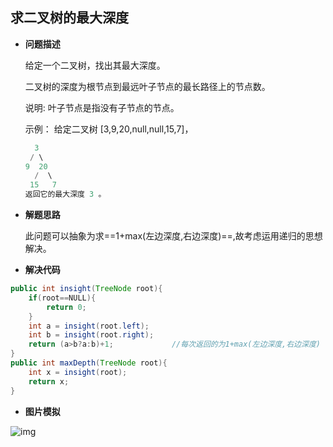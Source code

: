 ## 求二叉树的最大深度

- **问题描述**

  给定一个二叉树，找出其最大深度。

  二叉树的深度为根节点到最远叶子节点的最长路径上的节点数。

  说明: 叶子节点是指没有子节点的节点。

  示例：
  给定二叉树 [3,9,20,null,null,15,7]，

  ```c
    3
   / \
  9  20
    /  \
   15   7
  返回它的最大深度 3 。
  ```

- **解题思路**

  此问题可以抽象为求==1+max(左边深度,右边深度)==,故考虑运用递归的思想解决。

- **解决代码**

```java
public int insight(TreeNode root){
    if(root==NULL){
        return 0;
    }  
    int a = insight(root.left);
    int b = insight(root.right);
    return (a>b?a:b)+1;				//每次返回的为1+max(左边深度,右边深度)
}
public int maxDepth(TreeNode root){
    int x = insight(root);
    return x;
}
```

- **图片模拟**

![img](https://pic.leetcode-cn.com/Figures/104/104_slide_10.png)